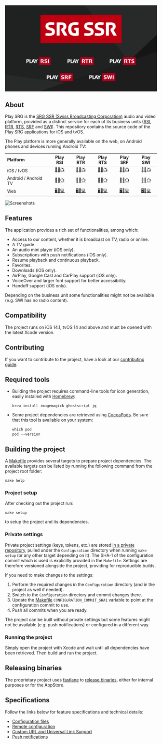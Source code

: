 ![SRG Media Player logo](README-images/logo.png)

## About

Play SRG is the [SRG SSR (Swiss Broadcasting Corporation)](https://www.srgssr.ch/en/who-we-are/organisation/) audio and video platform, provided as a distinct service for each of its business units ([RSI](https://www.rsi.ch), [RTR](https://www.rtr.ch), [RTS](https://www.rts.ch), [SRF](https://www.srf.ch) and [SWI](https://www.swissinfo.ch)). This repository contains the source code of the Play SRG applications for iOS and tvOS.

The Play platform is more generally available on the web, on Android phones and devices running Android TV:

| Platform | Play RSI | Play RTR | Play RTS | Play SRF | Play SWI |
|:-- |:--:|:--:|:--:|:--:|:--:|
| iOS / tvOS | [🍎📱📺](https://itunes.apple.com/ch/app/play-rsi/id920753497) | [🍎📱📺](https://itunes.apple.com/ch/app/play-rtr/id920754925) | [🍎📱📺](https://itunes.apple.com/ch/app/play-rts/id920754415) | [🍎📱📺](https://itunes.apple.com/ch/app/play-srf/id638194352) | [🍎📱📺](https://itunes.apple.com/ch/app/play-swi/id920785201) |
| Android / Android TV | [🤖📱📺](https://play.google.com/store/apps/details?id=ch.rsi.player) | [🤖📱📺](https://play.google.com/store/apps/details?id=ch.rtr.player) | [🤖📱📺](https://play.google.com/store/apps/details?id=ch.rts.player) | [🤖📱📺](https://play.google.com/store/apps/details?id=ch.srf.mobile.srfplayer) | [🤖📱📺](https://play.google.com/store/apps/details?id=ch.swissinfo.player) |
| Web | [🖥📱💻](https://www.rsi.ch/play) | [🖥📱💻](https://www.rtr.ch/play) | [🖥📱💻](https://www.rts.ch/play) | [🖥📱💻](https://www.srf.ch/play) | [🖥📱💻](https://www.swissinfo.ch/play) |

![Screenshots](README-images/iphone-screenshots.png)

## Features

The application provides a rich set of functionalities, among which:

* Access to our content, whether it is broadcast on TV, radio or online. 
* A TV guide.
* An audio mini player (iOS only).
* Subscriptions with push notifications (iOS only).
* Resume playback and continuous playback.
* Favorites.
* Downloads (iOS only).
* AirPlay, Google Cast and CarPlay support (iOS only).
* VoiceOver and larger font support for better accessibility.
* Handoff support (iOS only).

Depending on the business unit some functionalities might not be available (e.g. SWI has no radio content).

## Compatibility

The project runs on iOS 14.1, tvOS 14 and above and must be opened with the latest Xcode version.

## Contributing

If you want to contribute to the project, have a look at our [contributing guide](CONTRIBUTING.md).

## Required tools

- Building the project requires command-line tools for icon generation, easily installed with [Homebrew](https://brew.sh/):

	```
	brew install imagemagick ghostscript jq
	```

- Some project dependencies are retrieved using [CocoaPods](https://cocoapods.org/). Be sure that this tool is available on your system:

	```
	which pod
	pod --version
	```

## Building the project

A [Makefile](../Makefile) provides several targets to prepare project dependencies. The available targets can be listed by running the following command from the project root folder:

```
make help
```

### Project setup

After checking out the project run:

```
make setup
```

to setup the project and its dependencies.

### Private settings

Private project settings (keys, tokens, etc.) are stored [in a private repository](https://github.com/SRGSSR/playsrg-configuration-ios), pulled under the `Configuration` directory when running `make setup` (or any other target depending on it). The SHA-1 of the configuration commit which is used is explicitly provided in the `Makefile`. Settings are therefore versioned alongside the project, providing for reproducible builds.

If you need to make changes to the settings:

1. Perform the required changes in the `Configuration` directory (and in the project as well if needed).
1. Switch to the `Configuration` directory and commit changes there.
1. Update the [Makefile](../Makefile) `CONFIGURATION_COMMIT_SHA1` variable to point at the configuration commit to use.
1. Push all commits when you are ready.

The project can be built without private settings but some features might not be available (e.g. push notifications) or configured in a different way.

### Running the project

Simply open the project with Xcode and wait until all dependencies have been retrieved. Then build and run the project.

## Releasing binaries

The proprietary project uses [fastlane](https://fastlane.tools/) to [release binaries](RELEASE_CHECKLIST.md), either for internal purposes or for the AppStore.

## Specifications

Follow the links below for feature specifications and technical details:

* [Configuration files](CONFIGURATION_FILES.md)
* [Remote configuration](REMOTE_CONFIGURATION.md)
* [Custom URL and Universal Link Support](CUSTOM_URLS_AND_UNIVERSAL_LINKS.md)
* [Push notifications](PUSH_NOTIFICATIONSSS.md)